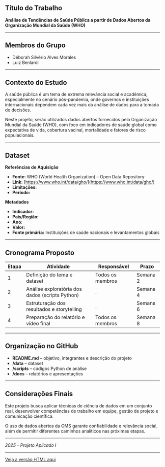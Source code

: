 
## Título do Trabalho  
**Análise de Tendências de Saúde Pública a partir de Dados Abertos da Organização Mundial da Saúde (WHO)**

---

## Membros do Grupo  
- Déborah Silvério Alves Morales  
- Luiz Benlardi  

---

## Contexto do Estudo  
A saúde pública é um tema de extrema relevância social e acadêmica, especialmente no cenário pós-pandemia, onde governos e instituições internacionais dependem cada vez mais da análise de dados para a tomada de decisões.  

Neste projeto, serão utilizados dados abertos fornecidos pela Organização Mundial da Saúde (WHO), com foco em indicadores de saúde global como expectativa de vida, cobertura vacinal, mortalidade e fatores de risco populacionais.  

---

## Dataset  

**Referências de Aquisição**  
- **Fonte:** WHO (World Health Organization) – Open Data Repository  
- **Link:** [https://www.who.int/data/gho/](https://www.who.int/data/gho/)  
- **Limitações:**   
- **Período:**  

**Metadados**  
- **Indicador:**   
- **País/Região:**   
- **Ano:** 
- **Valor:**  
- **Fonte primária:** Instituições de saúde nacionais e levantamentos globais  

---

## Cronograma Proposto  

| Etapa | Atividade                                  | Responsável        | Prazo     |
|-------|---------------------------------------------|-------------------|-----------|
| 1     | Definição do tema e dataset                 | Todos os membros  | Semana 2  |
| 2     | Análise exploratória dos dados (scripts Python) | . | Semana 4  |
| 3     | Estruturação dos resultados e storytelling  | . | Semana 6  |
| 4     | Preparação do relatório e vídeo final       | Todos os membros  | Semana 8  |

---

## Organização no GitHub  

- **README.md** – objetivo, integrantes e descrição do projeto  
- **/data** – dataset  
- **/scripts** – códigos Python de análise  
- **/docs** – relatórios e apresentações  

---

## Considerações Finais  

Este projeto busca aplicar técnicas de ciência de dados em um conjunto real, desenvolver competências de trabalho em equipe, gestão de projeto e comunicação científica.  

O uso de dados abertos da OMS garante confiabilidade e relevância social, além de permitir diferentes caminhos analíticos nas próximas etapas.  

---

*2025 – Projeto Aplicado I*

---

[Veja a versão HTML aqui](https://httpsdebs.github.io/Projeto_Aplicado_I/projetoaplicadoI.html)
